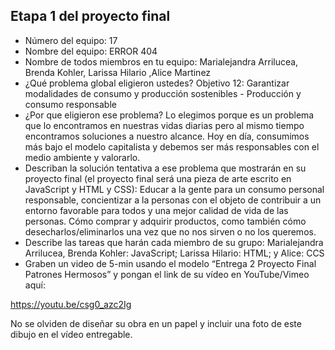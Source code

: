 ## Etapa 1 del proyecto final

- Número del equipo: 17
- Nombre del equipo: ERROR 404
- Nombre de todos miembros en tu equipo: Marialejandra Arrilucea, Brenda Kohler, Larissa Hilario ,Alice Martinez 
- ¿Qué problema global eligieron ustedes? Objetivo 12: Garantizar modalidades de consumo y producción sostenibles - Producción y consumo responsable
- ¿Por que eligieron ese problema? Lo elegimos porque es un problema que lo encontramos en nuestras vidas diarias pero al mismo tiempo encontramos soluciones a nuestro alcance. Hoy en día, consumimos más bajo el modelo capitalista y debemos ser más responsables con el medio ambiente y valorarlo.
- Describan la solución tentativa a ese problema que mostrarán en su proyecto final (el proyecto final será una pieza de arte escrito en JavaScript y HTML y CSS): Educar a la gente para un consumo personal responsable, concientizar a la personas con el objeto de contribuir a un entorno favorable para todos y una mejor calidad de vida de las personas. Cómo comprar y adquirir productos, como también cómo desecharlos/eliminarlos una vez que no nos sirven o no los queremos.
- Describe las tareas que harán cada miembro de su grupo: Marialejandra Arrilucea, Brenda Kohler: JavaScript; Larissa Hilario: HTML; y Alice: CCS
- Graben un video de 5-min usando el modelo “Entrega 2 Proyecto Final Patrones Hermosos” y pongan el link de su vídeo en YouTube/Vimeo aquí:

https://youtu.be/csg0_azc2Ig

No se olviden de diseñar su obra en un papel y incluir una foto de este dibujo en el vídeo entregable.
